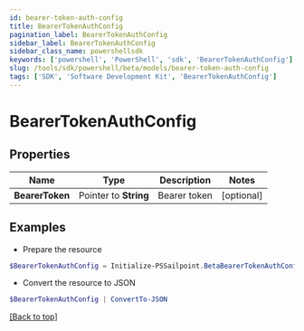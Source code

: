 ```yaml
---
id: bearer-token-auth-config
title: BearerTokenAuthConfig
pagination_label: BearerTokenAuthConfig
sidebar_label: BearerTokenAuthConfig
sidebar_class_name: powershellsdk
keywords: ['powershell', 'PowerShell', 'sdk', 'BearerTokenAuthConfig'] 
slug: /tools/sdk/powershell/beta/models/bearer-token-auth-config
tags: ['SDK', 'Software Development Kit', 'BearerTokenAuthConfig']
---
```



# BearerTokenAuthConfig

## Properties

Name | Type | Description | Notes
------------ | ------------- | ------------- | -------------
**BearerToken** |  Pointer to **String** | Bearer token | [optional] 

## Examples

- Prepare the resource
```powershell
$BearerTokenAuthConfig = Initialize-PSSailpoint.BetaBearerTokenAuthConfig  -BearerToken null
```

- Convert the resource to JSON
```powershell
$BearerTokenAuthConfig | ConvertTo-JSON
```


[[Back to top]](#) 

